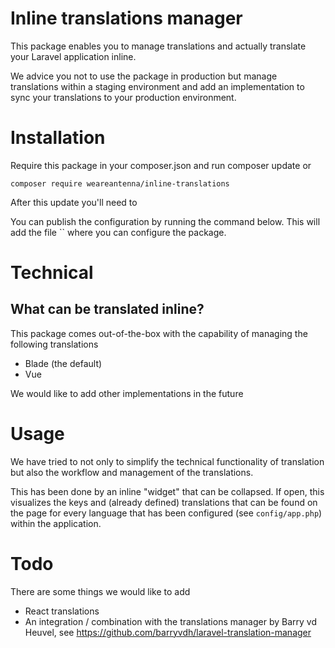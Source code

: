 # Inline translations manager

This package enables you to manage translations and actually translate your Laravel application inline.

We advice you not to use the package in production but manage translations within a staging environment and add an implementation 
to sync your translations to your production environment.


# Installation

Require this package in your composer.json and run composer update or

`composer require weareantenna/inline-translations`

After this update you'll need to


You can publish the configuration by running the command below. This will add the file `` where you can configure the package.


# Technical

## What can be translated inline?
This package comes out-of-the-box with the capability of managing the following translations

* Blade (the default)
* Vue

We would like to add other implementations in the future


# Usage

We have tried to not only to simplify the technical functionality of translation but also the workflow and management of the 
translations. 

This has been done by an inline "widget" that can be collapsed. If open, this visualizes the keys and (already defined) translations that can be found 
on the page for every language that has been configured (see `config/app.php`) within the application.


# Todo

There are some things we would like to add

* React translations
* An integration / combination with the translations manager by Barry vd Heuvel, see https://github.com/barryvdh/laravel-translation-manager